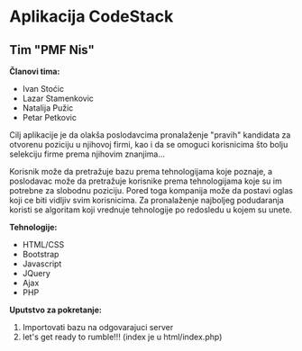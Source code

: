 # Aplikacija CodeStack

## Tim "PMF Nis"

**Članovi tima:**

* Ivan Stoćic
* Lazar Stamenkovic
* Natalija Pužic
* Petar Petkovic


Cilj aplikacije je da olakša poslodavcima pronalaženje "pravih" kandidata za otvorenu poziciju u njihovoj firmi, kao i da se omoguci korisnicima što bolju selekciju firme prema njihovim znanjima...

Korisnik može da pretražuje bazu prema tehnologijama koje poznaje, a poslodavac može da pretražuje korisnike prema tehnologijama koje su im potrebne za slobodnu poziciju. Pored toga kompanija može da postavi oglas koji ce biti vidljiv svim korisnicima. Za pronalaženje najboljeg podudaranja koristi se algoritam koji vrednuje tehnologije po redosledu u kojem su unete.

**Tehnologije:**

* HTML/CSS
* Bootstrap
* Javascript
* JQuery
* Ajax
* PHP

**Uputstvo za pokretanje:**

1) Importovati bazu na odgovarajuci server
2) let's get ready to rumble!!! (index je u html/index.php)